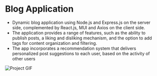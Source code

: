 # Blog Application
* Dynamic blog application using Node.js and Express.js on the server side, complemented by React.js, MUI and Axios on the client side.
* The application provides a range of features, such as the ability to publish posts, a liking and disliking mechanism, and the option to add tags for content organization and filtering. 
* The app incorporates a recommendation system that delivers personalized post suggestions to each user, based on the activity of other users

![Project GIF](https://github.com/YossiKazakov/blog-app/blob/main/Project%20GIF.gif)
